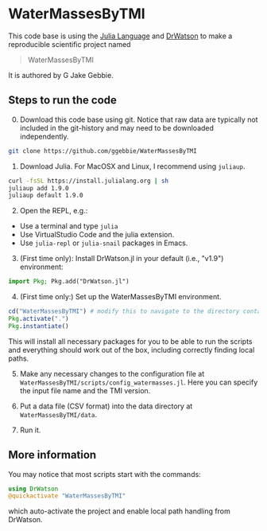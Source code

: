 # WaterMassesByTMI

This code base is using the [Julia Language](https://julialang.org/) and
[DrWatson](https://juliadynamics.github.io/DrWatson.jl/stable/)
to make a reproducible scientific project named
> WaterMassesByTMI

It is authored by G Jake Gebbie.

## Steps to run the code

0. Download this code base using git. Notice that raw data are typically not included in the git-history and may need to be downloaded independently.
```sh
git clone https://github.com/ggebbie/WaterMassesByTMI
```

1. Download Julia. For MacOSX and Linux, I recommend using `juliaup`.

```sh
curl -fsSL https://install.julialang.org | sh
juliaup add 1.9.0
juliaup default 1.9.0
```

2. Open the REPL, e.g.:
- Use a terminal and type `julia`
- Use VirtualStudio Code and the julia extension.
- Use `julia-repl` or `julia-snail` packages in Emacs.

3. (First time only): Install DrWatson.jl in your default (i.e., "v1.9") environment:
```julia
import Pkg; Pkg.add("DrWatson.jl")
```

4. (First time only:) Set up the WaterMassesByTMI environment.
```julia
cd("WaterMassesByTMI") # modify this to navigate to the directory containing this project
Pkg.activate(".")
Pkg.instantiate()
```

This will install all necessary packages for you to be able to run the
scripts and everything should work out of the box, including correctly
finding local paths.

5. Make any necessary changes to the configuration file at `WaterMassesByTMI/scripts/config_watermasses.jl`.
Here you can specify the input file name and the TMI version.

6. Put a data file (CSV format) into the data directory at `WaterMassesByTMI/data`.

7. Run it.

## More information

You may notice that most scripts start with the commands:
```julia
using DrWatson
@quickactivate "WaterMassesByTMI"
```
which auto-activate the project and enable local path handling from DrWatson.
